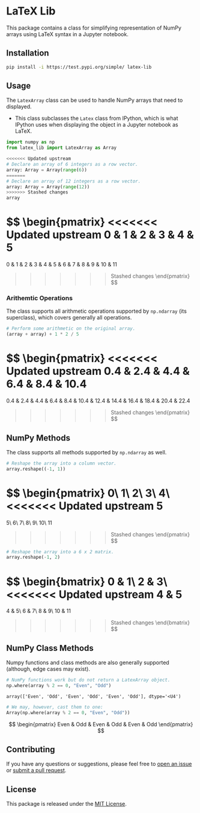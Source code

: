 # LaTeX Lib

This package contains a class for simplifying representation of NumPy arrays using LaTeX syntax in a Jupyter notebook.

## Installation

```bash
pip install -i https://test.pypi.org/simple/ latex-lib
```

## Usage

The `LatexArray` class can be used to handle NumPy arrays that need to displayed.

* This class subclasses the `Latex` class from IPython, which is what IPython uses when displaying the object in a Jupyter notebook as LaTeX.


```python
import numpy as np
from latex_lib import LatexArray as Array

<<<<<<< Updated upstream
# Declare an array of 6 integers as a row vector.
array: Array = Array(range(6))
=======
# Declare an array of 12 integers as a row vector.
array: Array = Array(range(12))
>>>>>>> Stashed changes
array
```





$$
\begin{pmatrix}
<<<<<<< Updated upstream
0 & 1 & 2 & 3 & 4 & 5
=======
0 & 1 & 2 & 3 & 4 & 5 & 6 & 7 & 8 & 9 & 10 & 11
>>>>>>> Stashed changes
\end{pmatrix}
$$




### Arithemtic Operations

The class supports all arithmetic operations supported by `np.ndarray` (its superclass),
which covers generally all operations.


```python
# Perform some arithmetic on the original array.
(array + array) + 1 * 2 / 5
```





$$
\begin{pmatrix}
<<<<<<< Updated upstream
0.4 & 2.4 & 4.4 & 6.4 & 8.4 & 10.4
=======
0.4 & 2.4 & 4.4 & 6.4 & 8.4 & 10.4 & 12.4 & 14.4 & 16.4 & 18.4 & 20.4 & 22.4
>>>>>>> Stashed changes
\end{pmatrix}
$$




## NumPy Methods

The class supports all methods supported by `np.ndarray` as well.


```python
# Reshape the array into a column vector.
array.reshape((-1, 1))
```





$$
\begin{pmatrix}
0\\
1\\
2\\
3\\
4\\
<<<<<<< Updated upstream
5
=======
5\\
6\\
7\\
8\\
9\\
10\\
11
>>>>>>> Stashed changes
\end{pmatrix}
$$





```python
# Reshape the array into a 6 x 2 matrix.
array.reshape(-1, 2)
```





$$
\begin{bmatrix}
0 & 1\\
2 & 3\\
<<<<<<< Updated upstream
4 & 5
=======
4 & 5\\
6 & 7\\
8 & 9\\
10 & 11
>>>>>>> Stashed changes
\end{bmatrix}
$$




## NumPy Class Methods

Numpy functions and class methods are also generally supported (although, edge cases may exist).


```python
# NumPy functions work but do not return a LatexArray object.
np.where(array % 2 == 0, "Even", "Odd")
```




    array(['Even', 'Odd', 'Even', 'Odd', 'Even', 'Odd'], dtype='<U4')




```python
# We may, however, cast them to one:
Array(np.where(array % 2 == 0, "Even", "Odd"))
```





$$
\begin{pmatrix}
Even & Odd & Even & Odd & Even & Odd
\end{pmatrix}
$$




## Contributing

If you have any questions or suggestions, please feel free to [open an issue](https://github.com/suli-g/latex-lib/issues) or [submit a pull request](https://github.com/suli-g/latex-lib/pulls).

## License

This package is released under the [MIT License](https://github.com/suli-g/latex-lib/blob/main/LICENSE).
